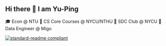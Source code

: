 ## Hi there 👋 I am Yu-Ping

🎓 Econ @ NTU
📖 CS Core Courses @ NYCU/NTHU
🌱 SDC Club @ NYCU
💼 Data Engineer @ Migo

[![standard-readme compliant](https://img.shields.io/badge/readme%20style-standard-brightgreen.svg?style=flat-square)](https://github.com/RichardLitt/standard-readme)
